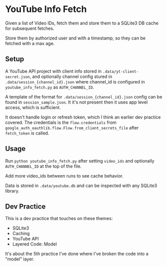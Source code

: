 # YouTube Info Fetch

Given a list of Video IDs, fetch them and store them to a SQLite3 DB cache for 
subsequent fetches.

Store them by authorized user and with a timestamp, so they can be fetched with 
a max age.

## Setup

A YouTube API project with client info stored in `.data/yt-client-secret.json`,
and optionally channel config stured in `.data/session_{channel_id}.json` where
channel_id is configured in `youtube_info_fetch.py` as `AUTH_CHANNEL_ID`.

A template of the format for `.data/session_{channel_id}.json` config 
can be found in `session_sample.json`. It it's not present then it uses app 
level access, which is sufficient.

It doesn't handle login or refresh token, which I think an earlier dev practice 
covered. The credentials is the `flow.credentials` from 
`google_auth_oauthlib.flow.Flow.from_client_secrets_file` after `fetch_token` is 
called.

## Usage

Run `python youtube_info_fetch.py` after setting `video_ids` and optionally `AUTH_CHANNEL_ID` at the top of the file.

Add more video_ids between runs to see cache behavior.

Data is stored in `.data/youtube.db` and can be inspected with any SQLite3 library.

## Dev Practice

This is a dev practice that touches on these themes:

* SQLite3
* Caching
* YouTube API
* Layered Code: Model

It's about the 5th practice I've done where I've broken the code into a "model" 
layer.



